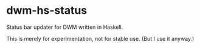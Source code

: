 dwm-hs-status
=============

Status bar updater for DWM written in Haskell.

This is merely for experimentation, not for stable use.
(But I use it anyway.)
